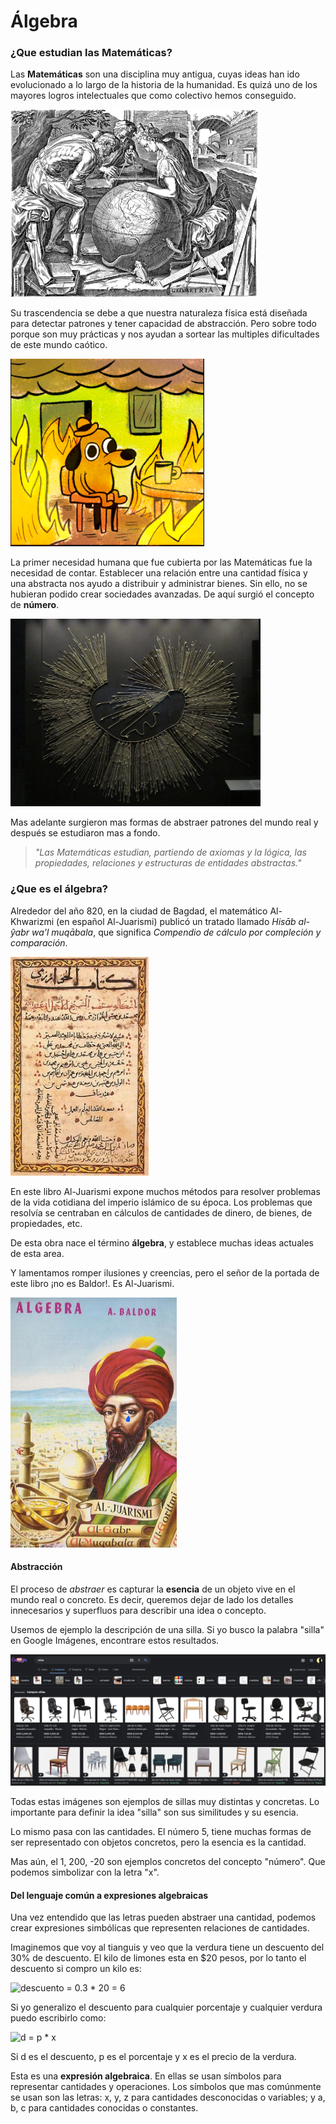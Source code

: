 # Álgebra

### ¿Que estudian las Matemáticas?

Las **Matemáticas** son una disciplina muy antigua, cuyas ideas han ido evolucionado a lo largo de la historia de la humanidad. Es quizá uno de los mayores logros intelectuales que como colectivo hemos conseguido.

<img src="../img/algebra/geometria.png" alt="Geometria" height="300"/>

Su trascendencia se debe a que nuestra naturaleza física está diseñada para detectar patrones y tener capacidad de abstracción. Pero sobre todo porque son muy prácticas y nos ayudan a sortear las multiples dificultades de este mundo caótico.

<img src="../img/algebra/fine.png" alt="This is Fine" height="300"/>

La primer necesidad humana que fue cubierta por las Matemáticas fue la necesidad de contar. Establecer una relación entre una cantidad física y una abstracta nos ayudo a distribuir y administrar bienes. Sin ello, no se hubieran podido crear sociedades avanzadas. De aquí surgió el concepto de **número**.

<img src="../img/algebra/quipu.png" alt="Quipu" height="300"/>

Mas adelante surgieron mas formas de abstraer patrones del mundo real y después se estudiaron mas a fondo.

> _"Las Matemáticas estudian, partiendo de axiomas y la lógica, las propiedades, relaciones y estructuras de entidades abstractas."_

### ¿Que es el álgebra?

Alrededor del año 820, en la ciudad de Bagdad, el matemático Al-Khwarizmi (en español Al-Juarismi) publicó un tratado llamado _Hisāb al-ŷabr wa'l muqābala_, que significa _Compendio de cálculo por compleción y comparación_.

<img src="../img/algebra/algebr.jpeg" alt="Algebra" height="350"/>

En este libro Al-Juarismi expone muchos métodos para resolver problemas de la vida cotidiana del imperio islámico de su época. Los problemas que resolvía se centraban en cálculos de cantidades de dinero, de bienes, de propiedades, etc.

De esta obra nace el término **álgebra**, y establece muchas ideas actuales de esta area.

Y lamentamos romper ilusiones y creencias, pero el señor de la portada de este libro ¡no es Baldor!. Es Al-Juarismi.

<img src="../img/algebra/Baldor.jpeg" alt="Baldor" height="400"/>

#### Abstracción

El proceso de _abstraer_ es capturar la **esencia** de un objeto vive en el mundo real o concreto. Es decir, queremos dejar de lado los detalles innecesarios y superfluos para describir una idea o concepto.

Usemos de ejemplo la descripción de una silla. Si yo busco la palabra "silla" en Google Imágenes, encontrare estos resultados.

<img src="../img/algebra/sillas.png" alt="Sillas" width="600"/>

Todas estas imágenes son ejemplos de sillas muy distintas y concretas. Lo importante para definir la idea "silla" son sus similitudes y su esencia.

Lo mismo pasa con las cantidades. El número 5, tiene muchas formas de ser representado con objetos concretos, pero la esencia es la cantidad.

Mas aún, el 1, 200, -20 son ejemplos concretos del concepto "número". Que podemos simbolizar con la letra "x".

#### Del lenguaje común a expresiones algebraicas

Una vez entendido que las letras pueden abstraer una cantidad, podemos crear expresiones simbólicas que representen relaciones de cantidades.

Imaginemos que voy al tianguis y veo que la verdura tiene un descuento del 30% de descuento. El kilo de limones esta en $20 pesos, por lo tanto el descuento si compro un kilo es:

<img src="https://latex.codecogs.com/svg.image?descuento&space;=&space;0.3&space;*&space;20&space;=&space;6" title="descuento = 0.3 * 20 = 6" />

Si yo generalizo el descuento para cualquier porcentaje y cualquier verdura puedo escribirlo como:

<img src="https://latex.codecogs.com/svg.image?d&space;=&space;p&space;*&space;x" title="d = p * x" />

Si d es el descuento, p es el porcentaje y x es el precio de la verdura.

Esta es una **expresión algebraica**. En ellas se usan símbolos para representar cantidades y operaciones. Los símbolos que mas comúnmente se usan son las letras: x, y, z para cantidades desconocidas o variables; y a, b, c para cantidades conocidas o constantes.

